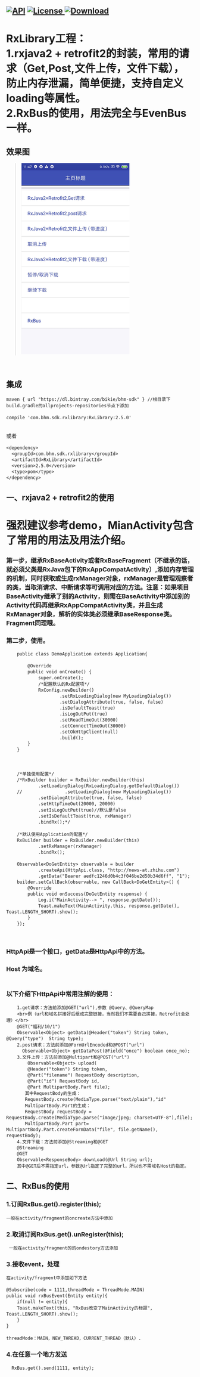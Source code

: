 [![API](https://img.shields.io/badge/API-15%2B-brightgreen.svg)](https://android-arsenal.com/api?level=15) [![License](https://img.shields.io/badge/license-Apache%202-green.svg)](https://www.apache.org/licenses/LICENSE-2.0)[ ![Download](https://api.bintray.com/packages/bikie/bhm-sdk/RxLibrary/images/download.svg) ](https://bintray.com/bikie/bhm-sdk/RxLibrary/_latestVersion)
-----

RxLibrary工程：<br>1.rxjava2 + retrofit2的封装，常用的请求（Get,Post,文件上传，文件下载），防止内存泄漏，简单便捷，支持自定义loading等属性。</br>2.RxBus的使用，用法完全与EvenBus一样。
=
效果图
------
>![image](https://github.com/buhuiming/RxLibrary/blob/master/screenShots/2.png)</br>

<br>

集成
-------
    maven { url "https://dl.bintray.com/bikie/bhm-sdk" } //根目录下build.gradle的allprojects-repositories节点下添加

    compile 'com.bhm.sdk.rxlibrary:RxLibrary:2.5.0'
<br>或者

    <dependency>
      <groupId>com.bhm.sdk.rxlibrary</groupId>
      <artifactId>RxLibrary</artifactId>
      <version>2.5.0</version>
      <type>pom</type>
    </dependency>


一、rxjava2 + retrofit2的使用
-------  
# 强烈建议参考demo，MianActivity包含了常用的用法及用法介绍。
### 第一步，继承RxBaseActivity或者RxBaseFragment（不继承的话，就必须父类是RxJava包下的RxAppCompatActivity）,添加内存管理的机制，同时获取或生成rxManager对象，rxManager是管理观察者的类，当取消请求、中断请求等可调用对应的方法。注意：如果项目BaseActivity继承了别的Activity，则需在BaseActivity中添加别的Activity代码再继承RxAppCompatActivity类，并且生成RxManager对象，解析的实体类必须继承BaseResponse类。Fragment同理哦。
### 第二步，使用。

        public class DemoApplication extends Application{

            @Override
            public void onCreate() {
                super.onCreate();
                /*配置默认的Rx配置项*/
                RxConfig.newBuilder()
                        .setRxLoadingDialog(new MyLoadingDialog())
                        .setDialogAttribute(true, false, false)
                        .isDefaultToast(true)
                        .isLogOutPut(true)
                        .setReadTimeOut(30000)
                        .setConnectTimeOut(30000)
                        .setOkHttpClient(null)
                        .build();
            }
        }



        /*单独使用配置*/
        /*RxBuilder builder = RxBuilder.newBuilder(this)
                .setLoadingDialog(RxLoadingDialog.getDefaultDialog())
        //                .setLoadingDialog(new MyLoadingDialog())
                .setDialogAttribute(true, false, false)
                .setHttpTimeOut(20000, 20000)
                .setIsLogOutPut(true)//默认是false
                .setIsDefaultToast(true, rxManager)
                .bindRx();*/

        /*默认使用Application的配置*/
        RxBuilder builder = RxBuilder.newBuilder(this)
                .setRxManager(rxManager)
                .bindRx();

        Observable<DoGetEntity> observable = builder
                .createApi(HttpApi.class, "http://news-at.zhihu.com")
                .getData("Bearer aedfc1246d0b4c3f046be2d50b34d6ff", "1");
        builder.setCallBack(observable, new CallBack<DoGetEntity>() {
            @Override
            public void onSuccess(DoGetEntity response) {
                Log.i("MainActivity--> ", response.getDate());
                Toast.makeText(MainActivity.this, response.getDate(), Toast.LENGTH_SHORT).show();
            }
        });
<br>

### HttpApi是一个接口，getData是HttpApi中的方法。</br>
### Host 为域名。</br>                         
### 以下介绍下HttpApi中常用注解的使用：</br>
        1.get请求：方法前添加@GET("url"),参数 @Query、@QueryMap
        <br>例（url和域名拼接好后组成完整链接，当然我们不需要自己拼接，Retrofit会处理）</br>
        @GET("福利/10/1")
        Observable<Object> getData(@Header("token") String token, @Query("type")  String type);     
        2.post请求：方法前添加@FormUrlEncoded和@POST("url")
          Observable<Object> getDataPost(@Field("once") boolean once_no);
        3.文件上传：方法前添加@Multipart和@POST("url")
            Observable<Object> upload(
            @Header("token") String token,
            @Part("filename") RequestBody description,
            @Part("id") RequestBody id,
            @Part MultipartBody.Part file);
           其中RequestBody的生成：
           RequestBody.create(MediaType.parse("text/plain"),"id"
           MultipartBody.Part的生成：
           RequestBody requestBody = RequestBody.create(MediaType.parse("image/jpeg; charset=UTF-8"),file);
           MultipartBody.Part part= MultipartBody.Part.createFormData("file", file.getName(), requestBody);
        4.文件下载：方法前添加@Streaming和@GET
        @Streaming
        @GET
        Observable<ResponseBody> downLoad(@Url String url);
        其中@GET后不需指定url，参数@Url指定了完整的url，所以也不需域名Host的指定。
        
二、RxBus的使用
-------  

### 1.订阅RxBus.get().register(this);
    一般在activity/fragment的oncreate方法中添加
### 2.取消订阅RxBus.get().unRegister(this);
     一般在activity/fragment的的ondestory方法添加
### 3.接收event，处理
    在activity/fragment中添加如下方法
      
    @Subscribe(code = 1111,threadMode = ThreadMode.MAIN)
    public void rxBusEvent(Entity entity){
        if(null != entity){
        Toast.makeText(this, "RxBus改变了MainActivity的标题", Toast.LENGTH_SHORT).show();      
        }
    }
       
    threadMode：MAIN，NEW_THREAD，CURRENT_THREAD（默认）.
### 4.在任意一个地方发送
      RxBus.get().send(1111, entity);
